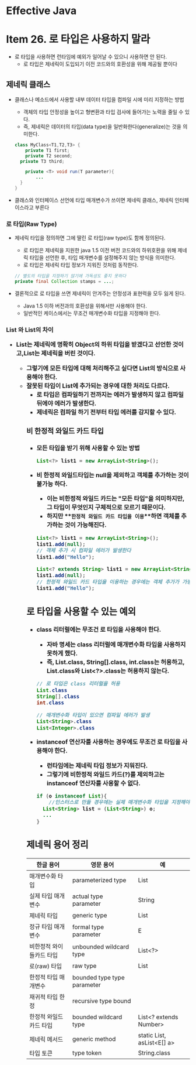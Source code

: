 # Effective Java

# Item 26. 로 타입은 사용하지 말라

- 로 타입을 사용하면 런타임에 예외가 일어날 수 있으니 사용하면 안 된다.
    - 로 타입은 제네릭이 도입되기 이전 코드와의 호환성을 위해 제공될 뿐이다

## 제네릭 클래스

- 클래스나 메소드에서 사용할 내부 데이터 타입을 컴파일 시에 미리 지정하는 방법
    - 객체의 타입 안정성을 높이고 형변환과 타입 검사에 들어가는 노력을 줄일 수 있다.
    - 즉, 제네릭은 데이터의 타입(data type)을 일반화한다(generalize)는 것을 의미한다.

    ```java
    class MyClass<T1,T2,T3> {
    	private T1 first;
    	private T2 second;
      private T3 third;
    
    	private <T> void run(T parameter){
    		...
      }
    }
    ```

- 클래스와 인터페이스 선언에 타입 매개변수가 쓰이면 제네릭 클래스, 제네릭 인터페이스라고 부른다

### 로 타입(Raw Type)

- 제네릭 타입을 정의하면 그에 딸린 로 타입(raw type)도 함께 정의된다.
    - 로 타입은 제네릭을 지원한 java 1.5 이전 버전 코드와의 하위호환을 위해 제네릭 타입을 선언한 후, 타입 매개변수를 설정해주지 않는 방식을 의미한다.
    - 로 타입은 제네릭 타입 정보가 지워진 것처럼 동작한다.

    ```java
    // 별도의 타입을 지정하기 않기에 가독성도 좋지 못하다
    private final Collection stamps = ...;
    ```

- 결론적으로 로 타입을 쓰면 제네릭이 안겨주는 안정성과 표현력을 모두 잃게 된다.
    - Java 1.5 이하 버전과의 호환성을 위해서만 사용해야 한다.
    - 일반적인 케이스에서는 무조건 매개변수화 타입을 지정해야 한다.

### List<Object> 와 List의 차이

- List<Object>는 제네릭에 명확히 Object의 하위 타입을 받겠다고 선언한 것이고,List는 제네릭을 버린 것이다.
    - 그렇기에 모든 타입에 대해 처리해주고 싶다면 List<Object>의 방식으로 사용해야 한다.
- 잘못된 타입이 List에 추가되는 경우에 대한 처리도 다르다.
    - 로 타입은 컴파일하기 전까지는 에러가 발생하지 않고 컴파일 뒤에야 에러가 발생한다.
    - 제네릭은 컴파일 하기 전부터 타입 에러를 감지할 수 있다.

### 비 한정적 와일드 카드 타입

- 모든 타입을 받기 위해 사용할 수 있는 방법

    ```java
    List<?> list1 = new ArrayList<String>();
    ```

- 비 한정적 와일드타입는 null을 제외하고 객체를 추가하는 것이 불가능 하다.
    - 이는 비한정적 와일드 카드는 "모든 타입"을 의미하지만, 그 타입이 무엇인지 구체적으로 모르기 때문이다.
    - 하지만 **`한정적 와일드 카드 타입을 이용`**하면 객체를 추가하는 것이 가능해진다.

    ```java
    List<?> list1 = new ArrayList<String>(); 
    list1.add(null);
    // 객체 추가 시 컴파일 에러가 발생한다 
    list1.add("Hello");
    
    List<? extends String> list1 = new ArrayList<String>(); 
    list1.add(null);
    // 한정적 와일드 카드 타입을 이용하는 경우에는 객체 추가가 가능해진다.
    list1.add("Hello");
    ```


## **로 타입을 사용할 수 있는 예외**

- class 리터럴에는 무조건 로 타입을 사용해야 한다.
    - 자바 명세는 class 리터럴에 매개변수화 타입을 사용하지 못하게 했다.
    - 즉, List.class, String[].class, int.class는 허용하고, List<String>.class와 List<?>.class는 허용하지 않는다.

    ```java
    // 로 타입은 class 리터럴을 허용
    List.class
    String[].class
    int.class
    
    // 매개변수화 타입이 있으면 컴파일 에러가 발생
    List<String>.class
    List<Integer>.class
    ```

- instanceof 연산자를 사용하는 경우에도 무조건 로 타입을 사용해야 한다.
    - 런타임에는 제네릭 타입 정보가 지워진다.
    - 그렇기에 비한정적 와일드 카드(?)를 제외하고는 instanceof 연산자를 사용할 수 없다.

    ```java
    if (o instanceof List){
    	//인스터스로 만들 경우에는 실제 매개변수화 타입을 지정해야 한다.
      List<String> list = (List<String>) o;
      ...
    }
    ```


## **제네릭 용어 정리**

| 한글 용어 | 영문 용어 | 예 |
| --- | --- | --- |
| 매개변수화 타입 | parameterized type | List |
| 실제 타입 매개변수 | actual type parameter | String |
| 제네릭 타입 | generic type | List |
| 정규 타입 매개변수 | formal type parameter | E |
| 비한정적 와이들카드 타입 | unbounded wildcard type | List<?> |
| 로(raw) 타입 | raw type | List |
| 한정적 타입 매개변수 | bounded type type parameter | <E extends Number> |
| 재귀적 타입 한정 | recursive type bound | <T extends Comparable> |
| 한정적 와일드 카드 타입 | bounded wildcard type | List<? extends Number> |
| 제네릭 메서드 | generic method | static List, asList<E[] a> |
| 타입 토큰 | type token | String.class |